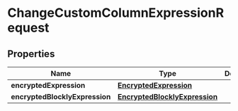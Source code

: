 
# ChangeCustomColumnExpressionRequest

## Properties
Name | Type | Description | Notes
------------ | ------------- | ------------- | -------------
**encryptedExpression** | [**EncryptedExpression**](EncryptedExpression.md) |  | 
**encryptedBlocklyExpression** | [**EncryptedBlocklyExpression**](EncryptedBlocklyExpression.md) |  | 



